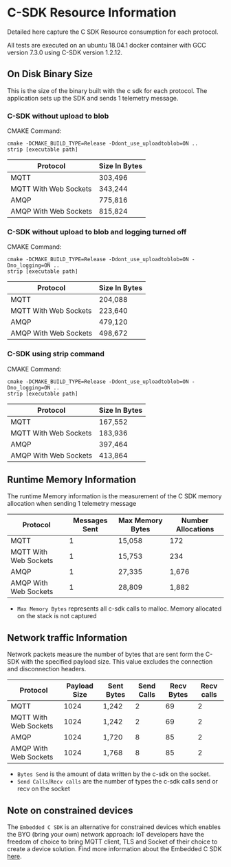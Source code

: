 # C-SDK Resource Information

Detailed here capture the C SDK Resource consumption for each protocol.

All tests are executed on an ubuntu 18.04.1 docker container with GCC version 7.3.0 using C-SDK version 1.2.12.

## On Disk Binary Size

This is the size of the binary built with the c sdk for each protocol.  The application sets up the SDK and sends 1 telemetry message.

### C-SDK without upload to blob

CMAKE Command:

```Shell
cmake -DCMAKE_BUILD_TYPE=Release -Ddont_use_uploadtoblob=ON ..
strip [executable path]
```

| Protocol                | Size In Bytes
|-------------------------|---------------------
| MQTT                    | 303,496
| MQTT With Web Sockets   | 343,244
| AMQP                    | 775,816
| AMQP With Web Sockets   | 815,824

### C-SDK without upload to blob and logging turned off

CMAKE Command:

```Shell
cmake -DCMAKE_BUILD_TYPE=Release -Ddont_use_uploadtoblob=ON -Dno_logging=ON ..
strip [executable path]
```

| Protocol                | Size In Bytes
|-------------------------|---------------------
| MQTT                    | 204,088
| MQTT With Web Sockets   | 223,640
| AMQP                    | 479,120
| AMQP With Web Sockets   | 498,672

### C-SDK using strip command

CMAKE Command:

```Shell
cmake -DCMAKE_BUILD_TYPE=Release -Ddont_use_uploadtoblob=ON -Dno_logging=ON ..
strip [executable path]
```

| Protocol                | Size In Bytes
|-------------------------|---------------------
| MQTT                    | 167,552
| MQTT With Web Sockets   | 183,936
| AMQP                    | 397,464
| AMQP With Web Sockets   | 413,864

## Runtime Memory Information

The runtime Memory information is the measurement of the C SDK memory allocation when sending 1 telemetry message

| Protocol                | Messages Sent | Max Memory Bytes | Number Allocations
|-------------------------|---------------|------------------|--------------------
| MQTT                    |      1        |      15,058      | 172
| MQTT With Web Sockets   |      1        |      15,753      | 234
| AMQP                    |      1        |      27,335      | 1,676
| AMQP With Web Sockets   |      1        |      28,809      | 1,882

- `Max Memory Bytes` represents all c-sdk calls to malloc.  Memory allocated on the stack is not captured

## Network traffic Information

Network packets measure the number of bytes that are sent form the C-SDK with the specified payload size.  This value excludes the connection and disconnection headers.

| Protocol                | Payload Size | Sent Bytes | Send Calls | Recv Bytes | Recv calls
|-------------------------|--------------|------------|------------|------------|------------
| MQTT                    | 1024         | 1,242      | 2          |  69        | 2
| MQTT With Web Sockets   | 1024         | 1,242      | 2          |  69        | 2
| AMQP                    | 1024         | 1,720      | 8          |  85        | 2
| AMQP With Web Sockets   | 1024         | 1,768      | 8          |  85        | 2

- `Bytes Send` is the amount of data written by the c-sdk on the socket.
- `Send Calls`/`Recv calls` are the number of types the c-sdk calls send or recv on the socket


## Note on constrained devices

The `Embedded C SDK` is an alternative for constrained devices which enables the BYO (bring your own) network approach: IoT developers have the freedom of choice to bring MQTT client, TLS and Socket of their choice to create a device solution. Find more information about the Embedded C SDK [here](https://github.com/Azure/azure-sdk-for-c/tree/master/sdk/docs/iot).